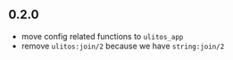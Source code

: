## 0.2.0
* move config related functions to ```ulitos_app```
* remove ```ulitos:join/2``` because we have ```string:join/2```